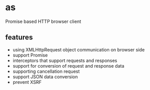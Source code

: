 # as
Promise based HTTP browser client

## features
- using XMLHttpRequest object communication on browser side
- support Promise
- interceptors that support requests and responses
- support for conversion of request and response data
- supporting cancellation request
- support JSON data conversion
- prevent XSRF
